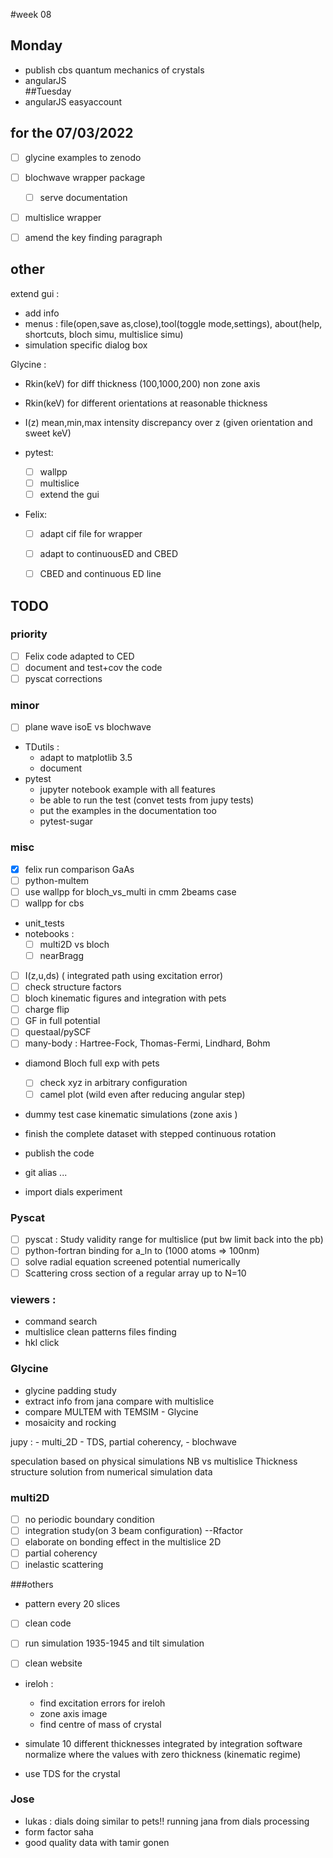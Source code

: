 #week 08
## Monday
- publish cbs quantum mechanics of crystals
- angularJS  
##Tuesday
- angularJS  easyaccount


## for the 07/03/2022
- [ ] glycine examples to zenodo
- [ ] blochwave wrapper package
  - [ ] serve documentation
- [ ] multislice wrapper
- [ ] amend the key finding paragraph


## other
extend gui :
  - add info
  - menus : file(open,save as,close),tool(toggle mode,settings), about(help, shortcuts, bloch simu, multislice simu)
  - simulation specific dialog box


Glycine :
- Rkin(keV) for diff thickness (100,1000,200) non zone axis
- Rkin(keV) for different orientations at reasonable thickness
- I(z) mean,min,max intensity discrepancy over z (given orientation and sweet keV)

- pytest:
    - [ ] wallpp
    - [ ] multislice
    - [ ] extend the gui
- Felix:
    - [ ] adapt cif file for wrapper
    - [ ] adapt to continuousED and CBED
    - [ ] CBED and continuous ED line


## TODO
### priority
- [ ] Felix code adapted to CED
- [ ] document and test+cov the code
- [ ] pyscat corrections
### minor
- [ ] plane wave isoE vs blochwave
- TDutils :
    - adapt to matplotlib 3.5
    - document
- pytest
    - jupyter notebook example with all features
    - be able to run the test (convet tests from jupy tests)
    - put the examples in the documentation too
    - pytest-sugar

### misc
- [x] felix run comparison GaAs
- [ ] python-multem
- [ ] use wallpp for bloch_vs_multi in cmm 2beams case
- [ ] wallpp for cbs

- unit_tests
- notebooks :
    - [ ] multi2D vs bloch
    - [ ] nearBragg
- [ ] I(z,u,ds) ( integrated path using excitation error)
- [ ] check structure factors  
- [ ] bloch kinematic figures and integration with pets
- [ ] charge flip
- [ ] GF in full potential
- [ ] questaal/pySCF
- [ ] many-body : Hartree-Fock, Thomas-Fermi, Lindhard, Bohm  

- diamond Bloch full exp with pets
    - [ ] check xyz in arbitrary configuration
    - [ ] camel plot (wild even after reducing angular step)
- dummy test case kinematic simulations  (zone axis )

- finish the complete dataset with stepped continuous rotation
- publish the code

- git alias ...
- import dials experiment

### Pyscat
- [ ] pyscat : Study validity range for multislice (put bw limit back into the pb)
- [ ] python-fortran binding for a_ln to (1000 atoms => 100nm)
- [ ] solve radial equation screened potential numerically
- [ ] Scattering cross section of a regular array up to N=10

### viewers :
- command search
- multislice clean patterns files finding
- hkl click

### Glycine
- glycine padding study
- extract info from jana compare with multislice
- compare MULTEM with TEMSIM - Glycine
- mosaicity and rocking

jupy :
    - multi_2D
    - TDS, partial coherency,
    - blochwave

speculation based on physical simulations
NB vs multislice
Thickness
structure solution from numerical simulation data

### multi2D
  - [ ] no periodic boundary condition
  - [ ] integration study(on 3 beam configuration) --Rfactor
  - [ ] elaborate on bonding effect in the multislice 2D
  - [ ] partial coherency
  - [ ] inelastic scattering

###others
  - pattern every 20 slices
  - [ ] clean code
  - [ ] run simulation 1935-1945 and tilt simulation

- [ ] clean website
- ireloh :
  - find excitation errors for ireloh
  - zone axis image
  - find centre of mass of crystal

- simulate 10 different thicknesses integrated by integration software
normalize where the values with zero thickness (kinematic regime)
- use TDS for the crystal

### Jose
- lukas : dials doing similar to pets!! running jana from dials processing
- form factor saha
- good quality data with tamir gonen
